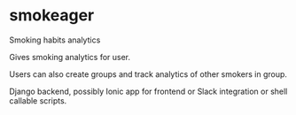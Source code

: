 # smokeager
Smoking habits analytics

Gives smoking analytics for user.

Users can also create groups and track analytics of other smokers in group.

Django backend, possibly Ionic app for frontend or Slack integration or shell callable scripts.
